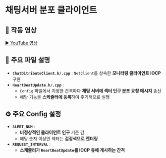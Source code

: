 # 채팅서버 분포 클라이언트

## 🎥 작동 영상  
[▶ YouTube 영상](https://www.youtube.com/watch?v=5TrDj1DaVts)

## 📂 주요 파일 설명  
- **`ChatDitributeClient.h/.cpp`** : `NetClient`를 상속한 **모니터링 클라이언트 IOCP** 구현  
- **`HeartBeatUpdate.h/.cpp`** :  
  - `Config` 파일에서 지정한 간격마다 **채팅 서버에 섹터 인구 분포 요청 메시지** 송신  
  - 해당 기능을 **스케줄러에 등록**하여 주기적으로 실행  

## ⚙️ 주요 Config 설정  
- **`ALERT_NUM`** :  
  - **비정상적인 클라이언트 인구** 기준 값  
  - 해당 숫자 이상인 섹터는 **검정색으로 렌더링**  
- **`REQUEST_INTERVAL`** :  
  - **스케줄러가 `HeartBeatUpdate`를 IOCP 큐에 게시하는 간격**  
